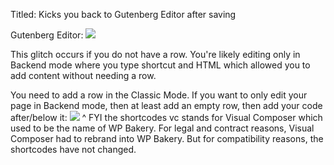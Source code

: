 Titled: Kicks you back to Gutenberg Editor after saving

Gutenberg Editor:
![](hB7CPkz.png)

This glitch occurs if you do not have a row. You're likely editing only in Backend mode where you type shortcut and HTML which allowed you to add content without needing a row.

You need to add a row in the Classic Mode. If you want to only edit your page in Backend mode, then at least add an empty row, then add your code after/below it:
![](dQTOyvX.png)
^ FYI the shortcodes vc stands for Visual Composer which used to be the name of WP Bakery. For legal and contract reasons, Visual Composer had to rebrand into WP Bakery. But for compatibility reasons, the shortcodes have not changed.